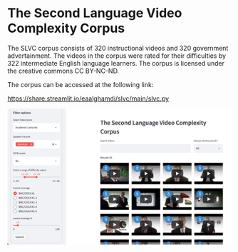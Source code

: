 # The Second Language Video Complexity Corpus 

The SLVC corpus consists of 320 instructional videos and 320 government advertainment. The videos in the corpus were rated for their difficulties by 322 intermediate English language learners. The corpus is licensed under the creative commons CC BY-NC-ND. 

The corpus can be accessed at the following link:

https://share.streamlit.io/eaalghamdi/slvc/main/slvc.py


![The Second Language Video Complexity Corpus](SLVC.png)
